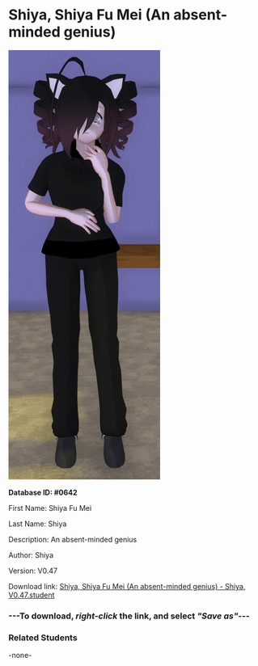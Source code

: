 # Shiya, Shiya Fu Mei (An absent-minded genius)

<img src="Files/Images/Shiya, Shiya Fu Mei (An absent-minded genius).png" title="Shiya, Shiya Fu Mei (An absent-minded genius) - Shiya, V0.47">

**Database ID: #0642**

First Name: Shiya Fu Mei

Last Name: Shiya

Description: An absent-minded genius

Author: Shiya

Version: V0.47

Download link: <a href="https://raw.githubusercontent.com/Arbiter1223/Daigaku-Gurashi-Custom-Students/master/Files/Studen%20Files/Shiya%2C%20Shiya%20Fu%20Mei%20(An%20absent-minded%20genius)%20-%20Shiya%2C%20V0.47.student">Shiya, Shiya Fu Mei (An absent-minded genius) - Shiya, V0.47.student</a>

### ---**To download, _right-click_ the link, and select _"Save as"_**---

### Related Students

-none-
